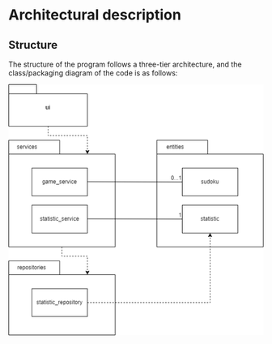 # Architectural description

## Structure

The structure of the program follows a three-tier architecture, and the class/packaging diagram of the code is as follows:

![Pakkausrakenne](./kuvat/arkkitehtuuri-pakkaus-luokat.png)
